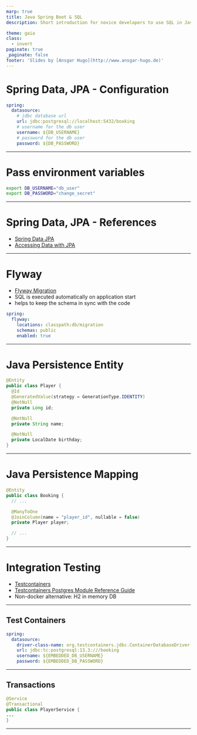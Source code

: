 ```yaml
---
marp: true
title: Java Spring Boot & SQL
description: Short introduction for novice developers to use SQL in Java

theme: gaia
class:
  - invert
paginate: true
_paginate: false
footer: 'Slides by [Ansgar Hugo](http://www.ansgar-hugo.de)'
---
```

# Spring Data, JPA - Configuration
```yaml
spring:
  datasource:
    # jdbc database url
    url: jdbc:postgresql://localhost:5432/booking
    # username for the db user
    username: ${DB_USERNAME}
    # password for the db user
    password: ${DB_PASSWORD}
```
---
# Pass environment variables
```bash
export DB_USERNAME="db_user"
export DB_PASSWORD="change_secret"
```
---
# Spring Data, JPA - References
- [Spring Data JPA](https://docs.spring.io/spring-boot/docs/2.5.1/reference/htmlsingle/#boot-features-jpa-and-spring-data)
- [Accessing Data with JPA](https://spring.io/guides/gs/accessing-data-jpa/)

---
# Flyway
- [Flyway Migration](https://docs.spring.io/spring-boot/docs/2.5.1/reference/htmlsingle/#howto-execute-flyway-database-migrations-on-startup)
- SQL is executed automatically on application start
- helps to keep the schema in sync with the code
```yaml
spring:
  flyway:
    locations: classpath:db/migration
    schemas: public
    enabled: true

```
---
# Java Persistence Entity
```java
@Entity
public class Player {
  @Id
  @GeneratedValue(strategy = GenerationType.IDENTITY)
  @NotNull
  private Long id;

  @NotNull
  private String name;

  @NotNull
  private LocalDate birthday;
}
```
---
# Java Persistence Mapping
```java
@Entity
public class Booking {
  // ...

  @ManyToOne
  @JoinColumn(name = "player_id", nullable = false)
  private Player player;

  // ...
}
```

---
# Integration Testing

- [Testcontainers](https://www.testcontainers.org/)
- [Testcontainers Postgres Module Reference Guide](https://www.testcontainers.org/modules/databases/postgres/)
- Non-docker alternative: H2 in memory DB

---

## Test Containers
```yaml
spring:
  datasource:
    driver-class-name: org.testcontainers.jdbc.ContainerDatabaseDriver
    url: jdbc:tc:postgresql:13.3:///booking
    username: ${EMBEDDED_DB_USERNAME}
    password: ${EMBEDDED_DB_PASSWORD}
```

---
## Transactions
```java
@Service
@Transactional
public class PlayerService {
...
}
```
---
